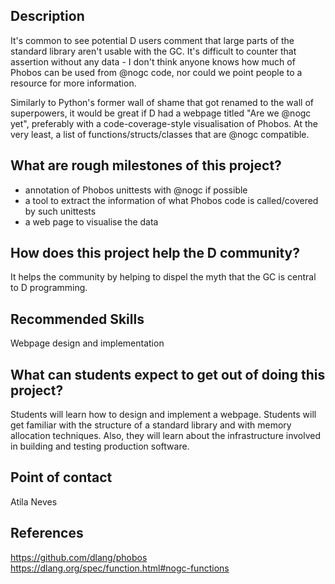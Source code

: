 ## Description

It's common to see potential D users comment that large parts of the standard library aren't usable with the GC.
It's difficult to counter that assertion without any data - I don't think anyone knows how much of Phobos can be used from @nogc code, nor could we point people to a resource for more information.

Similarly to Python's former wall of shame that got renamed to the wall of superpowers, it would be great if D had a webpage titled "Are we @nogc yet", preferably with a code-coverage-style visualisation of Phobos.
At the very least, a list of functions/structs/classes that are @nogc compatible.

## What are rough milestones of this project?

- annotation of Phobos unittests with @nogc if possible
- a tool to extract the information of what Phobos code is called/covered by such unittests
- a web page to visualise the data

## How does this project help the D community?

It helps the community by helping to dispel the myth that the GC is central to D programming.

## Recommended Skills

Webpage design and implementation

## What can students expect to get out of doing this project?

Students will learn how to design and implement a webpage.
Students will get familiar with the structure of a standard library and with memory allocation techniques.
Also, they will learn about the infrastructure involved in building and testing production software.

## Point of contact

Atila Neves

## References

https://github.com/dlang/phobos
https://dlang.org/spec/function.html#nogc-functions
